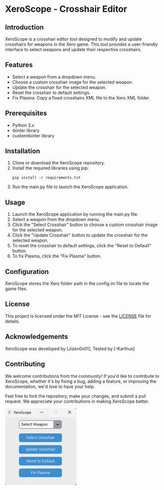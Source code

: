 # XeroScope - Crosshair Editor

## Introduction

XeroScope is a crosshair editor tool designed to modify and update crosshairs for weapons in the Xero game. This tool provides a user-friendly interface to select weapons and update their respective crosshairs.

## Features

- Select a weapon from a dropdown menu.
- Choose a custom crosshair image for the selected weapon.
- Update the crosshair for the selected weapon.
- Reset the crosshair to default settings.
- Fix Plasma: Copy a fixed crosshairs XML file to the Xero XML folder.

## Prerequisites

- Python 3.x
- tkinter library
- customtkinter library

## Installation

1. Clone or download the XeroScope repository.
2. Install the required libraries using pip:
    ```
    pip install -r requirements.txt
    ```
3. Run the main.py file to launch the XeroScope application.

## Usage

1. Launch the XeroScope application by running the main.py file.
2. Select a weapon from the dropdown menu.
3. Click the "Select Crosshair" button to choose a custom crosshair image for the selected weapon.
4. Click the "Update Crosshair" button to update the crosshair for the selected weapon.
5. To reset the crosshair to default settings, click the "Reset to Default" button.
6. To fix Plasma, click the "Fix Plasma" button.

## Configuration

XeroScope stores the Xero folder path in the config.ini file to locate the game files.

## License

This project is licensed under the MIT License - see the [LICENSE](LICENSE) file for details.

## Acknowledgements

XeroScope was developed by [Jizen0x01], Tested by [-Karthus]

## Contributing

We welcome contributions from the community! If you'd like to contribute to XeroScope, whether it's by fixing a bug, adding a feature, or improving the documentation, we'd love to have your help.

Feel free to fork the repository, make your changes, and submit a pull request. We appreciate your contributions in making XeroScope better.

![XeroScope](screenshots/xeroscope.png)
